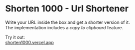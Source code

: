  # Shorten 1000 - Url Shortener
 Write your URL inside the box and get a shorter version of it.\
 The implementation includes a *copy to clipboard* feature. 
 
 Try it out:\
 <a href="https://s1000.herokuapp.com/" target="_blank">shorten1000.vercel.app</a>
 
 

